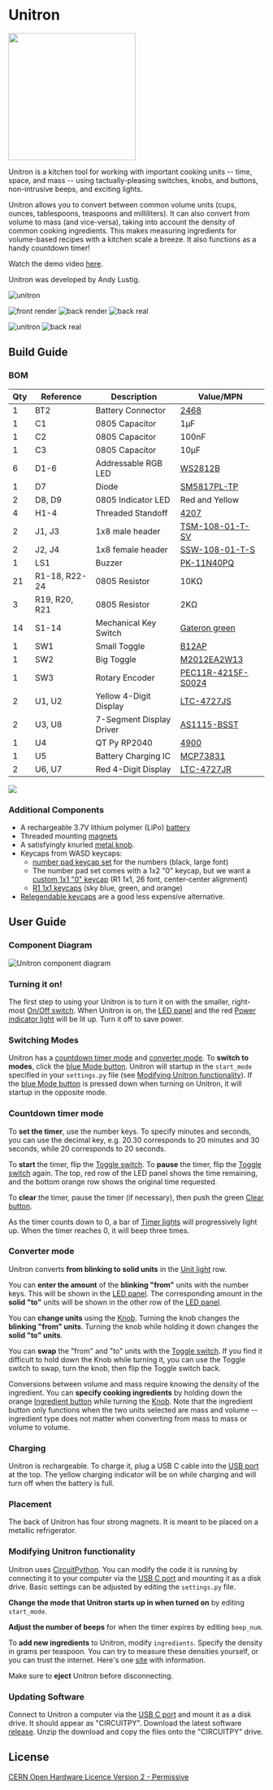 # Unitron

<a href="https://certification.oshwa.org/us002571.html">
<img src="docs/oshwa_certification_mark.svg" width=250></img>
</a>

Unitron is a kitchen tool for working with important cooking units -- time, space, and mass -- using tactually-pleasing switches, knobs, and buttons, non-intrusive beeps, and exciting lights.

Unitron allows you to convert between common volume units (cups, ounces, tablespoons, teaspoons and milliliters). It can also convert from volume to mass (and vice-versa), taking into account the density of common cooking ingredients. This makes measuring ingredients for volume-based recipes with a kitchen scale a breeze. It also functions as a handy countdown timer!

Watch the demo video [here](https://vimeo.com/719658219).

Unitron was developed by Andy Lustig.

![unitron](docs/unitron_small.jpeg)

![front render](docs/render_front.png)
![back render](docs/render_back.png)
![back real](docs/1_14_apart.jpg)

![unitron](docs/1_14_on.jpg)
![back real](docs/1_14_back.jpeg)

## Build Guide

### BOM

| Qty | Reference     | Description              | Value/MPN                                                                                                                                            |
| --- | ------------- | ------------------------ | ---------------------------------------------------------------------------------------------------------------------------------------------------- |
| 1   | BT2           | Battery Connector        | [2468](https://www.digikey.com/product-detail/en/keystone-electronics/2466/36-2466-ND/303815)                                                        |
| 1   | C1            | 0805 Capacitor           | 1µF                                                                                                                                                  |
| 1   | C2            | 0805 Capacitor           | 100nF                                                                                                                                                |
| 1   | C3            | 0805 Capacitor           | 10µF                                                                                                                                                 |
| 6   | D1-6          | Addressable RGB LED      | [WS2812B](https://cdn-shop.adafruit.com/datasheets/WS2812B.pdf)                                                                                      |
| 1   | D7            | Diode                    | [SM5817PL-TP](https://www.digikey.com/en/products/detail/micro-commercial-co/SM5817PL-TP/1793251)                                                    |
| 2   | D8, D9        | 0805 Indicator LED       | Red and Yellow                                                                                                                                       |
| 4   | H1-4          | Threaded Standoff        | [4207](https://www.adafruit.com/product/4207)                                                                                                        |
| 2   | J1, J3        | 1x8 male header          | [TSM-108-01-T-SV](https://www.digikey.com/en/products/detail/samtec-inc/TSM-108-01-T-SV/6679033)                                                     |
| 2   | J2, J4        | 1x8 female header        | [SSW-108-01-T-S](https://www.digikey.com/en/products/detail/samtec-inc/SSW-108-01-T-S/1112297)                                                       |
| 1   | LS1           | Buzzer                   | [PK-11N40PQ](https://www.digikey.com/en/products/detail/mallory-sonalert-products-inc/PK-11N40PQ/4996072?s=N4IgTCBcDaICwFYAcBaAjAZjmFA7AJiALoC%2BQA) |
| 21  | R1-18, R22-24 | 0805 Resistor            | 10KΩ                                                                                                                                                 |
| 3   | R19, R20, R21 | 0805 Resistor            | 2KΩ                                                                                                                                                  |
| 14  | S1-14         | Mechanical Key Switch    | [Gateron green](https://www.amazon.com/Gateron-KS-9-Mechanical-Type-Switch/dp/B07X3TH4DS?th=1)                                                       |
| 1   | SW1           | Small Toggle             | [B12AP](https://www.digikey.com/en/products/detail/nkk-switches/B12AP/379099)                                                                        |
| 1   | SW2           | Big Toggle               | [M2012EA2W13](https://www.digikey.com/en/products/detail/nkk-switches/M2012EA2W13/4509655)                                                           |
| 1   | SW3           | Rotary Encoder           | [PEC11R-4215F-S0024](https://www.digikey.com/en/products/detail/bourns-inc/PEC11R-4215F-S0024/4499665)                                               |
| 2   | U1, U2        | Yellow 4-Digit Display   | [LTC-4727JS](https://www.digikey.com/products/en?keywords=LTC-4727JS)                                                                                |
| 2   | U3, U8        | 7-Segment Display Driver | [AS1115-BSST](https://www.digikey.com/products/en?keywords=AS1115-BSSTCT-ND)                                                                         |
| 1   | U4            | QT Py RP2040             | [4900](https://www.adafruit.com/product/4900)                                                                                                        |
| 1   | U5            | Battery Charging IC      | [MCP73831](https://www.digikey.com/en/products/detail/microchip-technology/MCP73831T-2ATI-OT/964303)                                                 |
| 2   | U6, U7        | Red 4-Digit Display      | [LTC-4727JR](https://www.digikey.com/products/en?keywords=160-1551-5-nd)                                                                             |

<div style="">
  <a href="https://alustig3.github.io/unitron/ibom.html">
  <img src="docs/ibom_click.png">
  </a>
</div>

### Additional Components
- A rechargeable 3.7V lithium polymer (LiPo) [battery](https://www.adafruit.com/product/1578)
- Threaded mounting [magnets](https://www.kjmagnetics.com/proddetail.asp?prod=MM-C-10)
- A satisfyingly knurled [metal knob](https://www.digikey.com/en/products/detail/kilo-international/OEDNI-63-4-7/5970335).
- Keycaps from WASD keycaps:
  - [number pad keycap set](https://www.wasdkeyboards.com/17-key-cherry-mx-number-pad-keycap-set.html) for the numbers (black, large font)
  - The number pad set comes with a 1x2 "0" keycap, but we want a [custom 1x1 "0" keycap](https://www.wasdkeyboards.com/custom-text-cherry-mx-keycaps.html) (R1 1x1, 26 font, center-center alignment)
  - [R1 1x1 keycaps](https://www.wasdkeyboards.com/row-1-size-1x1-cherry-mx-keycap.html) (sky blue, green, and orange)
- [Relegendable keycaps](https://www.adafruit.com/product/5039) are a good less expensive alternative.

## User Guide

### <a name="diagram"></a>Component Diagram
![Unitron component diagram](docs/UnitronComponents.png)
### <a name="on"></a>Turning it on!

The first step to using your Unitron is to turn it on with the smaller, right-most [On/Off switch](#diagram). When Unitron is on, the [LED panel](#diagram) and the red [Power indicator light](#diagram) will be lit up. Turn it off to save power.

### Switching Modes

Unitron has a [countdown timer mode](#timer) and [converter mode](#convert).
To **switch to modes**, click the [blue Mode button](#diagram).
Unitron will startup in the `start_mode` specified in your `settings.py` file (see [Modifying Unitron functionality](#modify)).
If the [blue Mode button](#diagram) is pressed down when turning on Unitron, it will startup in the opposite mode. 

### <a name="timer"></a>Countdown timer mode
To **set the timer**, use the number keys. To specify minutes and seconds, you can use the decimal key, e.g. 20.30 corresponds to 20 minutes and 30 seconds, while 20 corresponds to 20 seconds.

To **start** the timer, flip the [Toggle switch](#diagram). To **pause** the timer, flip the [Toggle switch](#diagram) again. The top, red row of the LED panel shows the time remaining, and the bottom orange row shows the original time requested.

To **clear** the timer, pause the timer (if necessary), then push the green [Clear button](#diagram).

As the timer counts down to 0, a bar of [Timer lights](#diagram) will progressively light up. When the timer reaches 0, it will beep three times.

### <a name="convert"></a>Converter mode
Unitron converts **from blinking to solid units** in the [Unit light](#diagram) row.

You can **enter the amount** of the **blinking "from"** units with the number keys. This will be shown in the [LED panel](#diagram). The corresponding amount in the **solid "to"** units will be shown in the other row of the [LED panel](#diagram).

You can **change units** using the [Knob](#diagram). Turning the knob changes the **blinking "from" units**. Turning the knob while holding it down changes the **solid "to" units**.

You can **swap** the "from" and "to" units with the [Toggle switch](#diagram).  If you find it difficult to hold down the Knob while turning it, you can use the Toggle switch to swap, turn the knob, then flip the Toggle switch back.

Conversions between volume and mass require knowing the density of the ingredient. You can **specify cooking ingredients** by holding down the orange [Ingredient button](#diagram) while turning the [Knob](#diagram). Note that the ingredient button only functions when the two units selected are mass and volume -- ingredient type does not matter when converting from mass to mass or volume to volume.

### Charging

Unitron is rechargeable. To charge it, plug a USB C cable into the [USB port](#diagram) at the top. The yellow charging indicator will be on while charging and will turn off when the battery is full.

### Placement

The back of Unitron has four strong magnets. It is meant to be placed on a metallic refrigerator.

### <a name="modify"></a> Modifying Unitron functionality

Unitron uses [CircuitPython](https://learn.adafruit.com/welcome-to-circuitpython). 
You can modify the code it is running by connecting it to your computer via the [USB C port](#diagram) and mounting it as a disk drive.
Basic settings can be adjusted by editing the `settings.py` file.

**Change the mode that Unitron starts up in when turned on** by editing `start_mode`.

**Adjust the number of beeps** for when the timer expires by editing `beep_num`.

To **add new ingredients** to Unitron, modify `ingredients`. Specify the density in grams per teaspoon. You can try to measure these densities yourself, or you can trust the internet. Here's one [site](https://www.howmany.wiki/vw/) with information.

Make sure to **eject** Unitron before disconnecting.

### Updating Software

Connect to Unitron a computer via the [USB C port](#diagram) and mount it as a disk drive.
It should appear as "CIRCUITPY".
Download the latest software [release](https://github.com/alustig3/unitron/releases).
Unzip the download and copy the files onto the "CIRCUITPY" drive.

## License
[CERN Open Hardware Licence Version 2 - Permissive](https://github.com/alustig3/unitron/blob/main/LICENSE.txt)